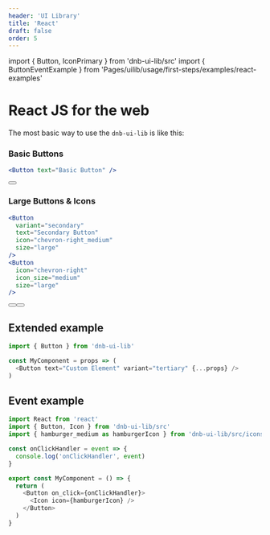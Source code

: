 ```yaml
---
header: 'UI Library'
title: 'React'
draft: false
order: 5
---
```


import { Button, IconPrimary } from 'dnb-ui-lib/src'
import { ButtonEventExample } from 'Pages/uilib/usage/first-steps/examples/react-examples'

# React JS for the web

The most basic way to use the `dnb-ui-lib` is like this:

### Basic Buttons

```jsx
<Button text="Basic Button" />
```

<div className="example-box">
  <Button text="Basic Button" />
</div>

### Large Buttons & Icons

```jsx
<Button
  variant="secondary"
  text="Secondary Button"
  icon="chevron-right_medium"
  size="large"
/>
<Button
  icon="chevron-right"
  icon_size="medium"
  size="large"
/>
```

<div className="example-box">
  <Button variant="secondary" text="Secondary Button" icon="chevron-right_medium" size="large"  />
  <Button icon="chevron-right" icon_size="medium" size="large" />
</div>

## Extended example

```js
import { Button } from 'dnb-ui-lib'

const MyComponent = props => (
  <Button text="Custom Element" variant="tertiary" {...props} />
)
```

## Event example

```js
import React from 'react'
import { Button, Icon } from 'dnb-ui-lib/src'
import { hamburger_medium as hamburgerIcon } from 'dnb-ui-lib/src/icons/secondary_icons_medium'

const onClickHandler = event => {
  console.log('onClickHandler', event)
}

export const MyComponent = () => {
  return (
    <Button on_click={onClickHandler}>
      <Icon icon={hamburgerIcon} />
    </Button>
  )
}
```

<div className="example-box">
  <ButtonEventExample />
</div>
